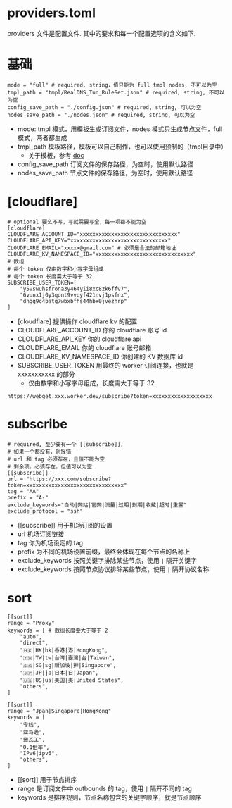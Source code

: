 # providers.toml

providers 文件是配置文件.
其中的要求和每一个配置选项的含义如下.

# 基础

```
mode = "full" # required, string，值只能为 full tmpl nodes, 不可以为空
tmpl_path = "tmpl/RealDNS_Tun_RuleSet.json" # required, string, 不可以为空
config_save_path = "./config.json" # required, string, 可以为空
nodes_save_path = "./nodes.json" # required, string, 可以为空
```
- mode: tmpl 模式，用模板生成订阅文件，nodes 模式只生成节点文件，full 模式，两者都生成
- tmpl_path 模板路径，模板可以自己制作，也可以使用预制的（tmpl目录中）
    - 关于模板，参考 [doc](https://github.com/yanghao5/sing-box-subscription-extractor/blob/main/docs/tmpl.md)
- config_save_path 订阅文件的保存路径，为空时，使用默认路径
- nodes_save_path 节点文件的保存路径，为空时，使用默认路径

# [cloudflare] 
```
# optional 要么不写，写就需要写全，每一项都不能为空
[cloudflare] 
CLOUDFLARE_ACCOUNT_ID="xxxxxxxxxxxxxxxxxxxxxxxxxxxxxxx"
CLOUDFLARE_API_KEY="xxxxxxxxxxxxxxxxxxxxxxxxxxxxxxx"
CLOUDFLARE_EMAIL="xxxxx@gmail.com" # 必须是合法的邮箱地址
CLOUDFLARE_KV_NAMESPACE_ID="xxxxxxxxxxxxxxxxxxxxxxxxxxxxxxx"
# 数组
# 每个 token 仅由数字和小写字母组成
# 每个 token 长度需大于等于 32
SUBSCRIBE_USER_TOKEN=[
    "y5vswuhsfrona3y464yii8xc8zk6ffv7",
    "6vunx1j0y3qont9vvqyf421nvj1psfnx",
    "dngg9c4batg7wbxbfhs44hbx0jvezhrp"
]
```

- [cloudflare] 提供操作 cloudflare kv 的配置
- CLOUDFLARE_ACCOUNT_ID 你的 cloudflare 账号 id
- CLOUDFLARE_API_KEY 你的 cloudflare api
- CLOUDFLARE_EMAIL 你的 cloudflare 账号邮箱
- CLOUDFLARE_KV_NAMESPACE_ID 你创建的 KV 数据库 id
- SUBSCRIBE_USER_TOKEN 用最终的 worker 订阅连接，也就是 xxxxxxxxxxx 的部分
    - 仅由数字和小写字母组成，长度需大于等于 32
```
https://webget.xxx.worker.dev/subscribe?token=xxxxxxxxxxxxxxxxxxx
```

# subscribe

```
# required, 至少要有一个 [[subscribe]]，
# 如果一个都没有，则报错
# url 和 tag 必须存在，且值不能为空
# 剩余项，必须存在，但值可以为空
[[subscribe]]
url = "https://xxx.com/subscribe?token=xxxxxxxxxxxxxxxxxxxxxxxxxxxxxxx"
tag = "AA"
prefix = "A-"
exclude_keywords="自动|网站|官网|流量|过期|到期|收藏|超时|重置"
exclude_protocol = "ssh" 
```

- [[subscribe]] 用于机场订阅的设置
- url 机场订阅链接
- tag 你为机场设定的 tag 
- prefix 为不同的机场设置前缀，最终会体现在每个节点的名称上
- exclude_keywords 按照关键字排除某些节点，使用 `|` 隔开关键字
- exclude_keywords 按照节点协议排除某些节点，使用 `|` 隔开协议名称

# sort
```
[[sort]]
range = "Proxy"
keywords = [ # 数组长度要大于等于 2
    "auto",
    "direct",
    "🇭🇰|HK|hk|香港|港|HongKong",
    "🇹🇼|TW|tw|台湾|臺灣|台|Taiwan",
    "🇸🇬|SG|sg|新加坡|狮|Singapore",
    "🇯🇵|JP|jp|日本|日|Japan",
    "🇺🇸|US|us|美国|美|United States",
    "others",
]

[[sort]]
range = "Jpan|Singapore|HongKong"
keywords = [
    "专线",
    "亚马逊",
    "搬瓦工",
    "0.1倍率",
    "IPv6|ipv6",
    "others",
]
```
- [[sort]] 用于节点排序
- range 是订阅文件中 outbounds 的 tag，使用 `|` 隔开不同的 tag
- keywords 是排序规则，节点名称包含的关键字顺序，就是节点顺序